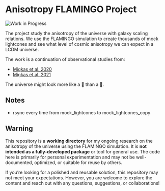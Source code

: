 # Anisotropy FLAMINGO Project
![Work in Progress](https://img.shields.io/badge/status-in%20progress-yellow)

The project study the anisotropy of the universe with galaxy scaling relations. We use the FLAMINGO simulation to create thousands of mock lightcones and see what level of cosmic anisotropy we can expect in a LCDM universe. 

The work is a continuation of observational studies from:
- [Migkas et al. 2020](https://ui.adsabs.harvard.edu/abs/2020A%26A...636A..15M/abstract)
- [Migkas et al. 2021](https://ui.adsabs.harvard.edu/abs/2021A%26A...649A.151M/abstract)

The universe might look more like a 🌰 than a 🎱.

## Notes
- rsync every time from mock_lightcones to mock_lightcones_copy

## Warning

This repository is a **working directory** for my ongoing research on the anisotropy of the universe using the FLAMINGO simulation. It is **not intended as a fully-developed package** or tool for general use. The code here is primarily for personal experimentation and may not be well-documented, optimized, or suitable for reuse by others.

If you’re looking for a polished and reusable solution, this repository may not meet your expectations. However, you are welcome to explore the content and reach out with any questions, suggestions, or collaborations!